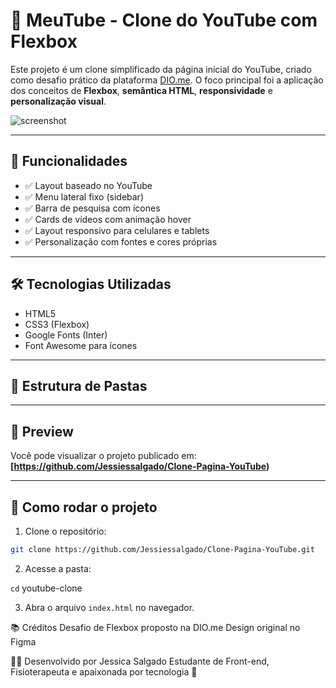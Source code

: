 # 🎥 MeuTube - Clone do YouTube com Flexbox

Este projeto é um clone simplificado da página inicial do YouTube, criado como desafio prático da plataforma [DIO.me](https://dio.me). O foco principal foi a aplicação dos conceitos de **Flexbox**, **semântica HTML**, **responsividade** e **personalização visual**.

![screenshot](https://placehold.co/800x400?text=Preview+do+Projeto)

---

## 🚀 Funcionalidades

- ✅ Layout baseado no YouTube
- ✅ Menu lateral fixo (sidebar)
- ✅ Barra de pesquisa com ícones
- ✅ Cards de vídeos com animação hover
- ✅ Layout responsivo para celulares e tablets
- ✅ Personalização com fontes e cores próprias

---

## 🛠️ Tecnologias Utilizadas

- HTML5
- CSS3 (Flexbox)
- Google Fonts (Inter)
- Font Awesome para ícones

---

## 📁 Estrutura de Pastas


---

## 📸 Preview

Você pode visualizar o projeto publicado em:
**[https://github.com/Jessiessalgado/Clone-Pagina-YouTube)**  

---

## 🚀 Como rodar o projeto

1. Clone o repositório:

```bash
git clone https://github.com/Jessiessalgado/Clone-Pagina-YouTube.git

```
2. Acesse a pasta:

`cd` youtube-clone

3. Abra o arquivo `index.html` no navegador.


📚 Créditos
Desafio de Flexbox proposto na DIO.me
Design original no Figma

🧑‍💻 Desenvolvido por
Jessica Salgado
Estudante de Front-end, Fisioterapeuta e apaixonada por tecnologia 🌟